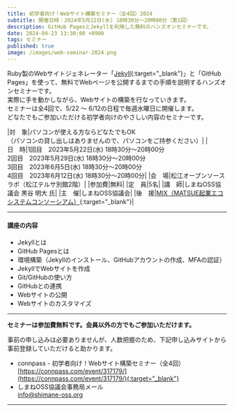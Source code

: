 ```yaml
---
title: 初学者向け！Webサイト構築セミナー（全4回）2024
subtitle: 開催日時：2024年5月22日(水) 18時30分～20時00分（第1回）
description: GitHub PagesとJekyllを利用した無料のハンズオンセミナーです。
date: 2024-04-23 13:30:00 +0900
tags: セミナー
published: true
image: /images/web-seminar-2024.png
---
```


Ruby製のWebサイトジェネレーター「[Jekyll](https://jekyllrb-ja.github.io/){:target="_blank"}」と「GitHub Pages」を使って、無料でWebページを公開するまでの手順を説明するハンズオンセミナーです。<br>
実際に手を動かしながら、Webサイトの構築を行なっていきます。
<br>
セミナーは全4回で、5/22 〜 6/12の日程で毎週水曜日に開催します。
<br>
どなたでもご参加いただける初学者向けのやさしい内容のセミナーです。
<br>

|<nobr>対　象</nobr>|パソコンが使える方ならどなたでもOK <br> （パソコンの貸し出しはありませんので、パソコンをご持参ください）|
|<nobr>日　時</nobr>|<nobr>1回目　2023年5月22日(水) 18時30分～20時00分</nobr><br><nobr>2回目　2023年5月29日(水) 18時30分～20時00分</nobr><br><nobr>3回目　2023年6月5日(水) 18時30分～20時00分</nobr><br><nobr>4回目　2023年6月12日(水) 18時30分～20時00分|
|<nobr>会　場</nobr>|松江オープンソースラボ（松江テルサ別館2階）|
|<nobr>参加費</nobr>|無料|
|<nobr>定　員</nobr>|5名|
|<nobr>講　師</nobr>|しまねOSS協議会 黒谷 明大 氏|
|<nobr>主　催</nobr>|しまねOSS協議会|
|<nobr>後　援</nobr>|[MIX（MATSUE起業エコシステムコンソーシアム）](https://mix-matsue.jp/){:target="_blank"}|

---

#### 講座の内容
* Jekyllとは
* GitHub Pagesとは
* 環境構築（Jekyllのインストール、GitHubアカウントの作成、MFAの認証）
* JekyllでWebサイトを作成
* Git/GitHubの使い方
* GitHubとの連携
* Webサイトの公開
* Webサイトのカスタマイズ

---

__セミナーは参加費無料です。会員以外の方でもご参加いただけます。__

事前の申し込みは必要ありませんが、人数把握のため、下記申し込みサイトから事前登録していただけると助かります。

- connpass - 初学者向け！Webサイト構築セミナー（全4回）<br>
[https://connpass.com/event/317179/](https://connpass.com/event/317179/){:target="_blank"}
- しまねOSS協議会事務局メール<br>
[info@shimane-oss.org](mailto:info@shimane-oss.org)

---
